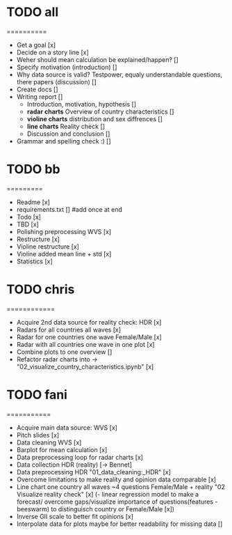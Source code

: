 # TODO all
==========
- Get a goal [x]
- Decide on a story line [x]
- Weher should mean calculation be explained/happen? []
- Specify motivation (introduction) []
- Why data source is valid? Testpower, equaly understandable questions, there papers (discussion) []
- Create docs []
- Writing report []
    - Introduction, motivation, hypothesis []
    - **radar charts** Overview of country characteristics []
    - **violine charts** distribution and sex diffrences []
    - **line charts** Reality check []
    -  Discussion and conclusion []
- Grammar and spelling check :) []

# TODO bb
=========
- Readme [x] 
- requirements.txt [] #add once at end
- Todo [x]
- TBD [x]
- Polishing preprocessing WVS [x]
- Restructure [x]
- Violine restructure [x]
- Violine added mean line + std [x] 
- Statistics [x]


# TODO chris
============
- Acquire 2nd data source for reality check: HDR [x]
- Radars for all countries all waves [x]
- Radar for one countries one wave Female/Male [x]
- Radar with all countries one wave in one plot [x]
- Combine plots to one overview []
- Refactor radar charts into -> "02_visualize_country_characteristics.ipynb" [x]


# TODO fani
===========
- Acquire main data source: WVS [x]
- Pitch slides [x]
- Data cleaning WVS [x]
- Barplot for mean calculation [x]
- Data preprocessing loop for radar charts [x]
- Data collection HDR (reality) [-> Bennet]
- Data preprocessing HDR "01_data_cleaning:_HDR" [x] 
- Overcome limitations to make reality and opinion data comparable [x]
- Line chart one country all waves ~4 questions Female/Male + reality "02 Visualize reality check" [x]
(- linear regression model to make a forecast/ overcome gaps/visualize importance of questions(features - beeswarm) to distinguisch country or Female/Male [x])
- Inverse GII scale to better fit opinions [x]
- Interpolate data for plots maybe for better readability for missing data []